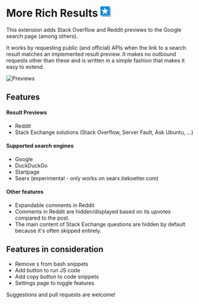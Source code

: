 # More Rich Results <img src="src/assets/images/icon_64.png" width="28">

This extension adds Stack Overflow and Reddit previews to the Google search page (among others).

It works by requesting public (and official) APIs when the link to a search result matches an implemented result preview. It makes no outbound requests other than these and is written in a simple fashion that makes it easy to extend.

![Previews](https://i.imgur.com/IMpVkYB.png)

## Features

#### Result Previews
 - Reddit
 - Stack Exchange solutions (Stack Overflow, Server Fault, Ask Ubuntu, ...)

#### Supported search engines
 - Google
 - DuckDuckGo
 - Startpage
 - Searx (experimental - only works on searx.tiekoetter.com)
 
#### Other features
 - Expandable comments in Reddit
 - Comments in Reddit are hidden/displayed based on its upvotes compared to the post.
 - The main content of Stack Exchange questions are hidden by default because it's often skipped entirely.

## Features in consideration
 - Remove `$` from bash snippets
 - Add button to run JS code
 - Add copy button to code snippets
 - Settings page to toggle features
 
 Suggestions and pull requests are welcome!
